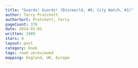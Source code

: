 ```yaml
---
title: "Guards! Guards! (Discworld, #8; City Watch, #1)"
author: Terry Pratchett
authorSort: Pratchett, Terry
pageCount: 376
date: 2014-01-01
written: 1989
stars: 4
layout: post
category: book
tags: read unreviewed
mapping: England, UK, Europe
---
```

